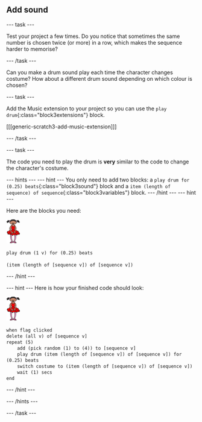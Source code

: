 ## Add sound

--- task ---

Test your project a few times. Do you notice that sometimes the same number is chosen twice (or more) in a row, which makes the sequence harder to memorise?

--- /task ---

Can you make a drum sound play each time the character changes costume? How about a different drum sound depending on which colour is chosen? 

--- task ---

Add the Music extension to your project so you can use the `play drum`{:class="block3extensions"} block.

[[[generic-scratch3-add-music-extension]]]

--- /task ---

--- task ---

The code you need to play the drum is __very__ similar to the code to change the character's costume.

--- hints ---
--- hint ---
You only need to add two blocks: a `play drum for (0.25) beats`{:class="block3sound"} block and a `item (length of sequence) of sequence`{:class="block3variables"} block.
--- /hint ---
--- hint ---

Here are the blocks you need:

![ballerina](images/ballerina.png)

```blocks3
play drum (1 v) for (0.25) beats

(item (length of [sequence v]) of [sequence v])
```
--- /hint ---

--- hint ---
Here is how your finished code should look:

![ballerina](images/ballerina.png)

```blocks3
when flag clicked
delete (all v) of [sequence v]
repeat (5)
	add (pick random (1) to (4)) to [sequence v]
    play drum (item (length of [sequence v]) of [sequence v]) for (0.25) beats
    switch costume to (item (length of [sequence v]) of [sequence v])
    wait (1) secs
end
```
--- /hint ---

--- /hints ---

--- /task ---
